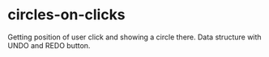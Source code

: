 # circles-on-clicks
 Getting position of user click and showing a circle there. Data structure with UNDO and REDO button.
